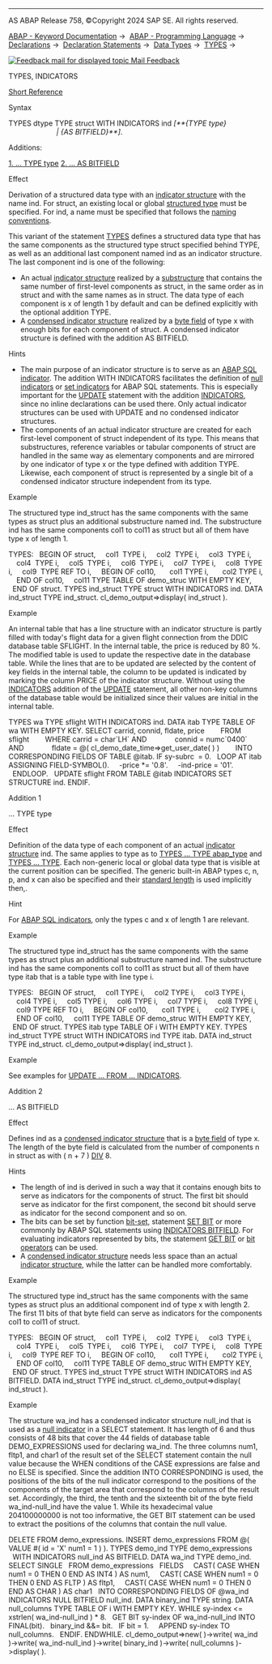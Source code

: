   

* * *

AS ABAP Release 758, ©Copyright 2024 SAP SE. All rights reserved.

[ABAP - Keyword Documentation](javascript:call_link\('abenabap.htm'\)) →  [ABAP - Programming Language](javascript:call_link\('abenabap_reference.htm'\)) →  [Declarations](javascript:call_link\('abendeclarations.htm'\)) →  [Declaration Statements](javascript:call_link\('abenabap_declarations.htm'\)) →  [Data Types](javascript:call_link\('abentypes_statements.htm'\)) →  [TYPES](javascript:call_link\('abaptypes.htm'\)) → 

 [![](Mail.gif?object=Mail.gif "Feedback mail for displayed topic") Mail Feedback](mailto:f1_help@sap.com?subject=Feedback%20on%20ABAP%20Documentation&body=Document:%20TYPES%2C%20INDICATORS%2C%20ABAPTYPES_INDICATORS%2C%20758%0D%0A%0D%0AError:%0D%0A%0D%0A%0D%0A%0D%0ASuggestion%20for%20improvement:)

TYPES, INDICATORS

[Short Reference](javascript:call_link\('abaptypes_shortref.htm'\))

Syntax

TYPES dtype TYPE struct WITH INDICATORS ind *\[**{*TYPE type*}*
                                          *|* *{*AS BITFIELD*}**\]*.

Additions:

[1\. ... TYPE type](#!ABAP_ADDITION_1@1@)
[2\. ... AS BITFIELD](#!ABAP_ADDITION_2@2@)

Effect

Derivation of a structured data type with an [indicator structure](javascript:call_link\('abenindicator_structure_glosry.htm'\) "Glossary Entry") with the name ind. For struct, an existing local or global [structured type](javascript:call_link\('abenstructured_type_glosry.htm'\) "Glossary Entry") must be specified. For ind, a name must be specified that follows the [naming conventions](javascript:call_link\('abennaming_conventions.htm'\)).

This variant of the statement [TYPES](javascript:call_link\('abaptypes.htm'\)) defines a structured data type that has the same components as the structured type struct specified behind TYPE, as well as an additional last component named ind as an indicator structure. The last component ind is one of the following:

-   An actual [indicator structure](javascript:call_link\('abenindicator_structure_glosry.htm'\) "Glossary Entry") realized by a [substructure](javascript:call_link\('abensubstructure_glosry.htm'\) "Glossary Entry") that contains the same number of first-level components as struct, in the same order as in struct and with the same names as in struct. The data type of each component is x of length 1 by default and can be defined explicitly with the optional addition TYPE.
-   A [condensed indicator structure](javascript:call_link\('abencondensed_ind_structure_glosry.htm'\) "Glossary Entry") realized by a [byte field](javascript:call_link\('abenbyte_field_glosry.htm'\) "Glossary Entry") of type x with enough bits for each component of struct. A condensed indicator structure is defined with the addition AS BITFIELD.

Hints

-   The main purpose of an indicator structure is to serve as an [ABAP SQL indicator](javascript:call_link\('abenabap_sql_indicator_glosry.htm'\) "Glossary Entry"). The addition WITH INDICATORS facilitates the definition of [null indicators](javascript:call_link\('abennull_indicator_glosry.htm'\) "Glossary Entry") or [set indicators](javascript:call_link\('abenset_indicator_glosry.htm'\) "Glossary Entry") for ABAP SQL statements. This is especially important for the [UPDATE](javascript:call_link\('abapupdate.htm'\)) statement with the addition [INDICATORS](javascript:call_link\('abapupdate_set_indicator.htm'\)), since no inline declarations can be used there. Only actual indicator structures can be used with UPDATE and no condensed indicator structures.
-   The components of an actual indicator structure are created for each first-level component of struct independent of its type. This means that substructures, reference variables or tabular components of struct are handled in the same way as elementary components and are mirrored by one indicator of type x or the type defined with addition TYPE. Likewise, each component of struct is represented by a single bit of a condensed indicator structure independent from its type.

Example

The structured type ind\_struct has the same components with the same types as struct plus an additional substructure named ind. The substructure ind has the same components col1 to col11 as struct but all of them have type x of length 1.

TYPES:
  BEGIN OF struct,
    col1  TYPE i,
    col2  TYPE i,
    col3  TYPE i,
    col4  TYPE i,
    col5  TYPE i,
    col6  TYPE i,
    col7  TYPE i,
    col8  TYPE i,
    col9  TYPE REF TO i,
    BEGIN OF col10,
      col1 TYPE i,
      col2 TYPE i,
    END OF col10,
    col11 TYPE TABLE OF demo\_struc WITH EMPTY KEY,
  END OF struct.
TYPES ind\_struct TYPE struct WITH INDICATORS ind.
DATA ind\_struct TYPE ind\_struct.
cl\_demo\_output=>display( ind\_struct ).

Example

An internal table that has a line structure with an indicator structure is partly filled with today's flight data for a given flight connection from the DDIC database table SFLIGHT. In the internal table, the price is reduced by 80 %. The modified table is used to update the respective date in the database table. While the lines that are to be updated are selected by the content of key fields in the internal table, the column to be updated is indicated by marking the column PRICE of the indicator structure. Without using the [INDICATORS](javascript:call_link\('abapupdate_set_indicator.htm'\)) addition of the [UPDATE](javascript:call_link\('abapupdate.htm'\)) statement, all other non-key columns of the database table would be initialized since their values are initial in the internal table.

TYPES wa TYPE sflight WITH INDICATORS ind.
DATA itab TYPE TABLE OF wa WITH EMPTY KEY.
SELECT carrid, connid, fldate, price
       FROM sflight
       WHERE carrid = char\`LH\` AND
             connid = numc\`0400\` AND
             fldate = @( cl\_demo\_date\_time=>get\_user\_date( ) )
       INTO CORRESPONDING FIELDS OF TABLE @itab.
IF sy-subrc  = 0.
  LOOP AT itab ASSIGNING FIELD-SYMBOL(<wa>).
    <wa>-price \*= '0.8'.
    <wa>-ind-price = '01'.
  ENDLOOP.
  UPDATE sflight FROM TABLE @itab INDICATORS SET STRUCTURE ind.
ENDIF.

Addition 1   

... TYPE type

Effect

Definition of the data type of each component of an actual [indicator structure](javascript:call_link\('abenindicator_structure_glosry.htm'\) "Glossary Entry") ind. The same applies to type as to [TYPES ... TYPE abap\_type](javascript:call_link\('abaptypes_simple.htm'\)) and [TYPES ... TYPE](javascript:call_link\('abaptypes_referring.htm'\)). Each non-generic local or global data type that is visible at the current position can be specified. The generic built-in ABAP types c, n, p, and x can also be specified and their [standard length](javascript:call_link\('abenbuilt_in_types_complete.htm'\)) is used implicitly then,.

Hint

For [ABAP SQL indicators](javascript:call_link\('abenabap_sql_indicator_glosry.htm'\) "Glossary Entry"), only the types c and x of length 1 are relevant.

Example

The structured type ind\_struct has the same components with the same types as struct plus an additional substructure named ind. The substructure ind has the same components col1 to col11 as struct but all of them have type itab that is a table type with line type i.

TYPES:
  BEGIN OF struct,
    col1 TYPE i,
    col2 TYPE i,
    col3 TYPE i,
    col4 TYPE i,
    col5 TYPE i,
    col6 TYPE i,
    col7 TYPE i,
    col8 TYPE i,
    col9 TYPE REF TO i,
    BEGIN OF col10,
      col1 TYPE i,
      col2 TYPE i,
    END OF col10,
    col11 TYPE TABLE OF demo\_struc WITH EMPTY KEY,
  END OF struct.
TYPES itab type TABLE OF i WITH EMPTY KEY.
TYPES ind\_struct TYPE struct WITH INDICATORS ind TYPE itab.
DATA ind\_struct TYPE ind\_struct.
cl\_demo\_output=>display( ind\_struct ).

Example

See examples for [UPDATE ... FROM ... INDICATORS](javascript:call_link\('abapupdate_set_indicator.htm'\)).

Addition 2   

... AS BITFIELD

Effect

Defines ind as a [condensed indicator structure](javascript:call_link\('abencondensed_ind_structure_glosry.htm'\) "Glossary Entry") that is a [byte field](javascript:call_link\('abenbyte_field_glosry.htm'\) "Glossary Entry") of type x. The length of the byte field is calculated from the number of components n in struct as with ( n + 7 ) [DIV](javascript:call_link\('abenarith_operators.htm'\)) 8.

Hints

-   The length of ind is derived in such a way that it contains enough bits to serve as indicators for the components of struct. The first bit should serve as indicator for the first component, the second bit should serve as indicator for the second component and so on.
-   The bits can be set by function [bit-set](javascript:call_link\('abenbit_functions.htm'\)), statement [SET BIT](javascript:call_link\('abapset_bit.htm'\)) or more commonly by ABAP SQL statements using [INDICATORS BITFIELD](abapselect_indicators.htm#!ABAP_ALTERNATIVE_2@2@). For evaluating indicators represented by bits, the statement [GET BIT](javascript:call_link\('abapget_bit.htm'\)) or [bit operators](javascript:call_link\('abenbit_operators.htm'\)) can be used.
-   A [condensed indicator structure](javascript:call_link\('abencondensed_ind_structure_glosry.htm'\) "Glossary Entry") needs less space than an actual [indicator structure](javascript:call_link\('abenindicator_structure_glosry.htm'\) "Glossary Entry"), while the latter can be handled more comfortably.

Example

The structured type ind\_struct has the same components with the same types as struct plus an additional component ind of type x with length 2. The first 11 bits of that byte field can serve as indicators for the components col1 to col11 of struct.

TYPES:
  BEGIN OF struct,
    col1  TYPE i,
    col2  TYPE i,
    col3  TYPE i,
    col4  TYPE i,
    col5  TYPE i,
    col6  TYPE i,
    col7  TYPE i,
    col8  TYPE i,
    col9  TYPE REF TO i,
    BEGIN OF col10,
      col1 TYPE i,
      col2 TYPE i,
    END OF col10,
    col11 TYPE TABLE OF demo\_struc WITH EMPTY KEY,
  END OF struct.
TYPES ind\_struct TYPE struct WITH INDICATORS ind AS BITFIELD.
DATA ind\_struct TYPE ind\_struct.
cl\_demo\_output=>display( ind\_struct ).

Example

The structure wa\_ind has a condensed indicator structure null\_ind that is used as a [null indicator](javascript:call_link\('abennull_indicator_glosry.htm'\) "Glossary Entry") in a SELECT statement. It has length of 6 and thus consists of 48 bits that cover the 44 fields of database table DEMO\_EXPRESSIONS used for declaring wa\_ind. The three columns num1, fltp1, and char1 of the result set of the SELECT statement contain the null value because the WHEN conditions of the CASE expressions are false and no ELSE is specified. Since the addition INTO CORRESPONDING is used, the positions of the bits of the null indicator correspond to the positions of the components of the target area that correspond to the columns of the result set. Accordingly, the third, the tenth and the sixteenth bit of the byte field wa\_ind-null\_ind have the value 1. While its hexadecimal value 204100000000 is not too informative, the GET BIT statement can be used to extract the positions of the columns that contain the null value.

DELETE FROM demo\_expressions.
INSERT demo\_expressions FROM @( VALUE #( id = 'X' num1 = 1 ) ).
TYPES demo\_ind TYPE demo\_expressions
  WITH INDICATORS null\_ind AS BITFIELD.
DATA wa\_ind TYPE demo\_ind.
SELECT SINGLE
  FROM demo\_expressions
  FIELDS
    CAST( CASE WHEN num1 = 0 THEN 0 END AS INT4 ) AS num1,
    CAST( CASE WHEN num1 = 0 THEN 0 END AS FLTP ) AS fltp1,
    CAST( CASE WHEN num1 = 0 THEN 0 END AS CHAR ) AS char1
  INTO CORRESPONDING FIELDS OF @wa\_ind
       INDICATORS NULL BITFIELD null\_ind.
DATA binary\_ind TYPE string.
DATA null\_columns TYPE TABLE OF i WITH EMPTY KEY.
WHILE sy-index <= xstrlen( wa\_ind-null\_ind ) \* 8.
  GET BIT sy-index OF wa\_ind-null\_ind INTO FINAL(bit).
  binary\_ind &&= bit.
  IF bit = 1.
    APPEND sy-index TO null\_columns.
  ENDIF.
ENDWHILE.
cl\_demo\_output=>new(
)->write( wa\_ind
)->write( wa\_ind-null\_ind
)->write( binary\_ind
)->write( null\_columns
)->display( ).